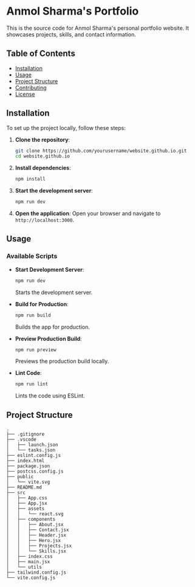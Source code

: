 # Anmol Sharma's Portfolio

This is the source code for Anmol Sharma's personal portfolio website. It showcases projects, skills, and contact information.

## Table of Contents

- [Installation](#installation)
- [Usage](#usage)
- [Project Structure](#project-structure)
- [Contributing](#contributing)
- [License](#license)

## Installation

To set up the project locally, follow these steps:

1. **Clone the repository**:
    ```sh
    git clone https://github.com/yourusername/website.github.io.git
    cd website.github.io
    ```

2. **Install dependencies**:
    ```sh
    npm install
    ```

3. **Start the development server**:
    ```sh
    npm run dev
    ```

4. **Open the application**:
    Open your browser and navigate to `http://localhost:3000`.

## Usage

### Available Scripts

- **Start Development Server**:
    ```sh
    npm run dev
    ```
    Starts the development server.

- **Build for Production**:
    ```sh
    npm run build
    ```
    Builds the app for production.

- **Preview Production Build**:
    ```sh
    npm run preview
    ```
    Previews the production build locally.

- **Lint Code**:
    ```sh
    npm run lint
    ```
    Lints the code using ESLint.

## Project Structure

```plaintext
.
├── .gitignore
├── .vscode
│   ├── launch.json
│   └── tasks.json
├── eslint.config.js
├── index.html
├── package.json
├── postcss.config.js
├── public
│   └── vite.svg
├── README.md
├── src
│   ├── App.css
│   ├── App.jsx
│   ├── assets
│   │   └── react.svg
│   ├── components
│   │   ├── About.jsx
│   │   ├── Contact.jsx
│   │   ├── Header.jsx
│   │   ├── Hero.jsx
│   │   ├── Projects.jsx
│   │   └── Skills.jsx
│   ├── index.css
│   ├── main.jsx
│   └── utils
├── tailwind.config.js
└── vite.config.js
